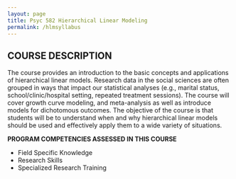 ```yaml
---
layout: page
title: Psyc 582 Hierarchical Linear Modeling
permalink: /hlmsyllabus
---
```



## COURSE DESCRIPTION 

The course provides an introduction to the basic concepts and applications of hierarchical linear models. Research data in the social sciences are often grouped in ways that impact our statistical analyses (e.g., marital status, school/clinic/hospital setting, repeated treatment sessions). The course will cover growth curve modeling, and meta-analysis as well as introduce models for dichotomous outcomes. The objective of the course is that students will be to understand when and why hierarchical linear models should be used and effectively apply them to a wide variety of situations.

**PROGRAM COMPETENCIES ASSESSED IN THIS COURSE**

  * Field Specific Knowledge
  * Research Skills
  * Specialized Research Training

